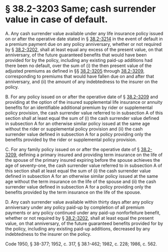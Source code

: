 # § 38.2-3203 Same; cash surrender value in case of default.

<p>A. Any cash surrender value available under any life insurance policy issued on or after the operative date stated in § <a href='http://law.lis.virginia.gov/vacode/38.2-3214/'>38.2-3214</a> in the event of default in a premium payment due on any policy anniversary, whether or not required by § <a href='http://law.lis.virginia.gov/vacode/38.2-3202/'>38.2-3202</a>, shall at least equal any excess of the present value, on that anniversary, of the future guaranteed benefits that would have been provided for by the policy, including any existing paid-up additions had there been no default, over the sum of (i) the then present value of the adjusted premiums as defined in §§ <a href='http://law.lis.virginia.gov/vacode/38.2-3205/'>38.2-3205</a> through <a href='http://law.lis.virginia.gov/vacode/38.2-3209/'>38.2-3209</a>, corresponding to premiums that would have fallen due on and after that anniversary, and (ii) the amount of any indebtedness to the insurer on the policy.</p><p>B. For any policy issued on or after the operative date of § <a href='http://law.lis.virginia.gov/vacode/38.2-3209/'>38.2-3209</a> and providing at the option of the insured supplemental life insurance or annuity benefits for an identifiable additional premium by rider or supplemental policy provision, the cash surrender value referred to in subsection A of this section shall at least equal the sum of (i) the cash surrender value defined in subsection A for an otherwise similar policy issued at the same age without the rider or supplemental policy provision and (ii) the cash surrender value defined in subsection A for a policy providing only the benefits provided by the rider or supplemental policy provision.</p><p>C. For any family policy issued on or after the operative date of § <a href='http://law.lis.virginia.gov/vacode/38.2-3209/'>38.2-3209</a>, defining a primary insured and providing term insurance on the life of the spouse of the primary insured expiring before the spouse achieves the age of seventy-one, the cash surrender value referred to in subsection A of this section shall at least equal the sum of (i) the cash surrender value defined in subsection A for an otherwise similar policy issued at the same age without the term insurance on the life of the spouse and (ii) the cash surrender value defined in subsection A for a policy providing only the benefits provided by the term insurance on the life of the spouse.</p><p>D. Any cash surrender value available within thirty days after any policy anniversary under any policy paid-up by completion of all premium payments or any policy continued under any paid-up nonforfeiture benefit, whether or not required by § <a href='http://law.lis.virginia.gov/vacode/38.2-3202/'>38.2-3202</a>, shall at least equal the present value, on that anniversary, of the future guaranteed benefits provided for by the policy, including any existing paid-up additions, decreased by any indebtedness to the insurer on the policy.</p><p>Code 1950, § 38-377; 1952, c. 317, § 38.1-462; 1982, c. 228; 1986, c. 562.</p>